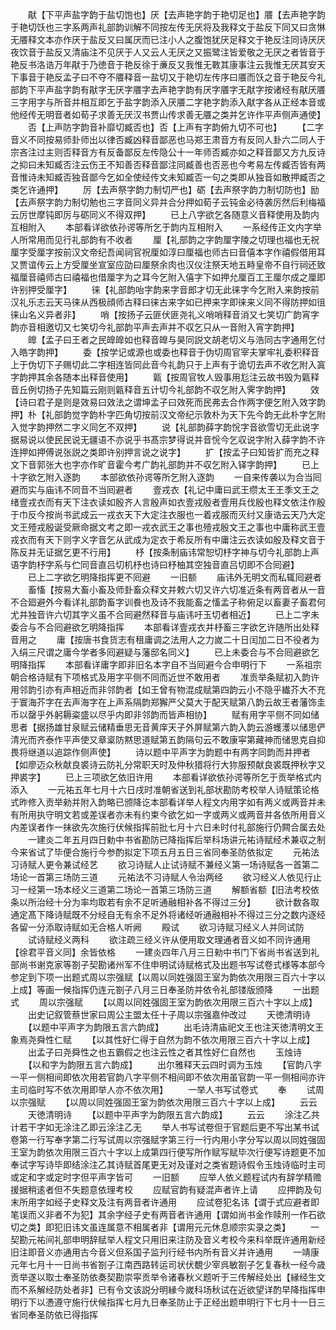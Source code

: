 <!-- { "loadSidebar": true } -->
　　猒【下平声盐字韵于盐切饱也】厌【去声艳字韵于艳切足也】餍【去声艳字韵于艳切饫也三字系两声礼部韵训解不同按左传无厌将及我释文于盐反下同又曰贪惏无餍释文本亦作厌于盐反又曰属厌而已注小人之腹饱犹厌足释文于艳反注同诗厌厌夜饮音于盐反又清庙注不见厌于人又云人无厌之又振鹭注皆爱敬之无厌之者皆音于艳反书洛诰万年猒于乃徳音于艳反徐于亷反又我惟无斁其康事注云我惟无厌其安天下事音于艳反孟子曰不夺不餍释音一盐切又于艳切左传序曰餍而饫之音于艳反今礼部韵下平声盐字韵有猒字无厌字餍字去声艳字韵有厌字餍字无猒字按诸经有猒厌餍三字用字与所音并相互即乞于盐字韵添入厌餍二字艳字韵添入猒字各从正经本音或他经传无明音者如荀子求善无厌汉书贾山传求善无餍之类并乞许作平声侧声通使】
　　否【上声防字韵音补靡切臧否也】否【上声有字韵俯九切不可也】
　　【二字音义不同按易师卦师出以律否臧凶释音鄙恶也马郑王肃音方有反同人卦六二同人于宗吝注过主则否释音方有反备鄙反左传隐公十一年师否臧亦如之释音鄙又方九反诗之抑曰未知臧否注云伤王不知善否释音鄙注同臧善也否恶也今考易左传臧否皆有两音惟诗未知臧否独音鄙今乞如全使经传文未知臧否一句之类即从独音如散押臧否之类乞许通押】
　　厉【去声祭字韵力制切严也】砺【去声祭字韵力制切防也】励【去声祭字韵力制切勉也三字音同义异并合分押如荀子云钝金必待袭厉然后利梅福云厉世摩钝即厉与砺同义不得双押】
　　已上八字欲乞各随意义音释使用及韵内互相附入
　　本部看详欲依孙谔等所乞于韵内互相附入
　　一系经传正文内字举人所常用而见行礼部韵有不收者
　　厘【礼部韵之字韵厘字陵之切理也福也无祝厘字受厘字按前汉文帝纪吾闻祠官祝厘如淳曰厘福也师古曰音僖本字作禧假借用耳又贾谊传云上方受厘坐宣室应劭曰厘祭余肉也汉仪注祭天地五畤皇帝不自行祠还致福厘音禧师古曰禧福也借厘字为之耳今乞附入僖字下如押允厘百工王厘尔成之厘即许别押受厘字】
　　徕【礼部韵咍字韵来字音郎才切无此徕字今乞附入来韵按前汉礼乐志云天马徕从西极顔师古释曰徕古来字如已押来字即徕来义同不得防押如徂徕山名义异者非】
　　哨【按扬子云匪伏匪尧礼义哨哨释音消又七笑切广韵宵字韵亦音相邀切又七笑切今礼部韵平声去声并不収乞只从一音附入宵字韵押】
　　皥【孟子曰王者之民皥皥如也释音皥与昊同説文胡老切义与浩同古字通用乞付入皓字韵押】
　　委【按学记或源也或委也释音于伪切周官宰夫掌牢礼委积释音上于伪切下子赐切此二字相连皆同此音今礼韵只于上声有于诡切去声不收乞附入寘字韵押其余各随本出释音使用】
　　甈【按周官牧人毁事用尨注云故书毁为甈释音丘例切扬子先知篇云刚则甈释音五计切今礼部韵不収乞附入霁字韵押】
　　效【诗曰君子是则是效易曰效法之谓坤孟子曰效死而民弗去合作两字便乞附入效字韵押】朴【礼部韵觉字韵朴字匹角切按前汉文帝纪示敦朴为天下先今韵无此朴字乞附入觉字韵押然二字义同乞不双押】
　　说【礼部韵薛字韵恱字音欲雪切无此说字据易说以使民民说无疆语不亦说乎书髙宗梦得说并音恱今乞収说字附入薛字韵不许连押如押傅说张説之类即许别押言说之说字】
　　扩【按孟子曰知皆扩而充之释文下音郭张大也字亦作旷音霍今考广韵礼部韵并不収乞附入铎字韵押】
　　已上十字欲乞附入逐韵
　　本部欲依孙谔等所乞附入逐韵
　　一自来传袭以为合当囘避而实与庙讳不同音不当囘避者
　　壹戎衣【礼记中庸曰武王缵太王王季文王之绪壹戎衣而有天下注衣读如殷齐人言殷声如衣壹戎殷者壹用兵伐殷也释文依注作殷于巾反今按尚书武成云一戎衣天下大定注衣服也一着戎服而灭纣又康诰云天乃大定文王殪戎殷诞受厥命据文考之即一戎衣武王之事也殪戎殷文王之事也中庸称武王壹戎衣而有天下则字义字音乞从武成为定衣于希反所有中庸注云衣读如殷及释文音于陈反并无证据乞更不行用】
　　杼【按条制庙讳常恕切杼字神与切今礼部韵上声语字韵杼字系与伫同音直吕切机杼也诗曰杼柚其空独音直吕切即不合囘避】
　　已上二字欲乞明降指挥更不囘避
　　一旧额
　　庙讳外无明文而私辄囘避者
　　畜慉【按易大畜小畜及师卦畜众释文并敕六切又许六切准近条有两音者从一音不合廻避外今看详礼部韵畜字训飬也及诗不我能畜之慉孟子称俯足以畜妻子畜君何尤并独音许六切其字义虽不合囘避然释音与庙讳吁玉切者相近】
　　已上二字未委合与不合囘避欲乞明降指挥
　　本部看详壹戎衣并杼畜三字欲乞许随所出处释音用之
　　庸【按唐书食货志有租庸调之法用人之力嵗二十日闰加二日不役者为入绢三尺谓之庸今学者多囘避疑与藩邸名同义】
　　已上未委合与不合囘避欲乞明降指挥
　　本部看详庸字即非旧名本字自不当囘避今合申明行下
　　一系祖宗朝合格诗赋有下项格式及用字平侧不同而近世不敢用者
　　准贡举条赋初入韵许用邻韵引亦有声相近而非邻韵者【如王曾有物混成赋第四韵云小不隐乎纎芥大不充于寰海芥字在去声海字在上声系隔韵郑獬严父莫大于配天赋第八韵云故王者藩饰圭币以罄乎外躬耨粢盛以尽乎内即非邻韵而皆声相协】
　　赋有用字平侧不同如储思者【据扬雄甘泉赋云储精垂思无音黄庠天子外屏赋第六韵入韵云游蠖濩以储思俨清光而齐泰作平声使又章楶防黙思道赋第五韵隔句云不敢康寜第藏神而储思克自抑畏将继道以追踪作侧声使】
　　诗以题中平声字为韵题中有两字同韵而并押者【如廖迈众秋献良裘诗云防礼分常职天时及仲秋猎将行大狝服预献良裘既押秋字又押裘字】
　　已上三项欲乞依旧许用
　　本部看详欲依孙谔等所乞于贡举格式内添入
　　一元祐五年七月十六日戌时准朝省送到礼部状勘防考校举人诗赋策论格式昨修入贡举勑并附入韵略已颁降讫本部看详举人程文内用字如有两义或两音并未有所用执守明文若或差误者亦未有约束今欲乞如一字或两义或两音并各依所用音义内差误者作一抹欲先次施行伏候指挥前批七月十六日未时付礼部施行仍闗合属去处
　　一建炎二年五月四日勅中书省勘防已降指挥后举科场讲元祐诗赋经术兼収之制今来省试了毕便合施行今参酌拟定下项五月五日三省同奉圣防依拟定
　　元祐法习诗赋人更令兼试经艺
　　欲习诗赋人止试诗赋不兼经义第一场诗赋各一首第二场论一首第三场防三道
　　元祐法不习诗赋人令治两经
　　欲习经义人依见行止习一经第一场本经义三道第二场论一首第三场防三道
　　解额省额【旧法考校依条以所治经十分为率均取若有余不足听通融相补各不得过三分】
　　欲计数各取通定髙下降诗赋既不分经自无有余不足外将诸经听通融相补不得过三分之数内逐经各留一分添取诗赋如无合格人听阙
　　殿试
　　欲习诗赋习经义人并同试防
　　试诗赋经义两科
　　欲注疏三经义许从便用取文理通者音义如不同许通用【徐君平音义同】余皆依格
　　一建炎四年八月三日勑中书门下省尚书省送到礼部尚书谢克家等劄子契勘诸州军不住申明试诗赋格式及出题书写试卷式様等本部今参定到下项一出题式周以宗强赋【以周以同姓强固王室为韵依次用限三百六十字以上成】等画一候指挥仍连元劄子八月三日奉圣防并依令礼部镂版颁降
　　一出题式
　　周以宗强赋
　　【以周以同姓强固王室为韵依次用限三百六十字以上成】
　　出史记叙管蔡世家曰周公主盟太任十子周以宗强嘉仲改过
　　天徳清明诗
　　【以题中平声字为韵限五言六韵成】
　　出毛诗清庙祀文王也注天徳清明文王象焉尧舜性仁赋
　　【以其性好仁得于自然为韵不依次用限三百六十字以上成】
　　出孟子曰尧舜性之也五霸假之也注云性之者其性好仁自然也
　　玉烛诗
　　【以和字为韵限五言六韵成】
　　出尔雅释天云四时调为玉烛
　　【官韵八字一平一侧相间即依次用若官韵八字平侧不相间即不依次用虽官韵一平一侧相间亦许主司临时写不依次用即举人亦不依次用】
　　一举人书写试卷式
　　奉
　　试周以宗强赋
　　【以周以同姓强固王室为韵依次用限三百六十字以上成】
　　云云
　　天徳清明诗
　　【以题中平声字为韵限五言六韵成】
　　云云
　　涂注乙共计若干字如无涂注乙即云涂注乙无
　　举人书写试卷但于官题后更不写出某书试卷第一行写奉字第二行写试周以宗强赋字第三行一行内用小字分写以周以同姓强固王室为韵依次用限三百六十字以上成第四行便写所作赋写赋毕次行便写诗题更不加奉试字写诗毕即结涂注乙其诗赋首尾更无对及谨对之类省题诗假令玉烛诗临时主司或定和字或定时字但平声字皆可
　　一旧额
　　应举人依义题程试内有辞学精赡援据稍逺者但不失题意依理考校
　　应赋官韵有疑混声者许上请
　　应押韵及句末所用字如经子史释文及注有两音者许通用
　　应试卷犯名讳【谓于式应避者即笔误而义非者不为犯】其余字经子史有两音者许通用【谓如尚书金作赎刑一作石欲切之类】即犯旧讳文虽连属意不相属者非【谓用元元休息顺宗实录之类】
　　一契勘元祐间礼部申明辞赋举人程文只用旧来注防及音义考校今来科举既许通用新经旧注即音义亦通用古今音义但系国子监刋行经书内所有音义并许通用
　　一靖康元年七月十一日尚书省劄子江南西路转运司状伏覩少宰呉敏劄子乞复春秋一经今歳贡举遂以取士奉圣防依奏契勘崇寜贡举令诸春秋义题听于三传解经处出【縁经生文而不系解经防处者非】已有令文该説分明縁今嵗科场秋试在近欲望详酌早降指挥申明行下以慿遵守施行伏候指挥七月九日奉圣防止于正经出题申明行下七月十一日三省同奉圣防依已得指挥
